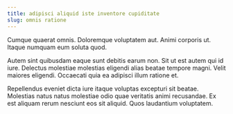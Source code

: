 ```yaml
---
title: adipisci aliquid iste inventore cupiditate
slug: omnis ratione
---
```


Cumque quaerat omnis. Doloremque voluptatem aut. Animi corporis ut. Itaque numquam eum soluta quod.

Autem sint quibusdam eaque sunt debitis earum non. Sit ut est autem qui id iure. Delectus molestiae molestias eligendi alias beatae tempore magni. Velit maiores eligendi. Occaecati quia ea adipisci illum ratione et.

Repellendus eveniet dicta iure itaque voluptas excepturi sit beatae. Molestias natus natus molestiae odio quae veritatis animi recusandae. Ex est aliquam rerum nesciunt eos sit aliquid. Quos laudantium voluptatem.
